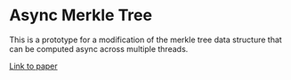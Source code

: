 # Async Merkle Tree

This is a prototype for a modification of the merkle tree data structure that can be computed async across multiple threads.

[Link to paper](https://arxiv.org/abs/2311.17441)
